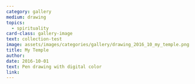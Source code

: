 ```yaml
---
category: gallery
medium: drawing
topics:
  - spirituality
card-class: gallery-image
text: collection-test
image: assets/images/categories/gallery/drawing_2016_10_my_temple.png
title: My Temple
author:
date: 2016-10-01
text: Pen drawing with digital color
link:
---
```

